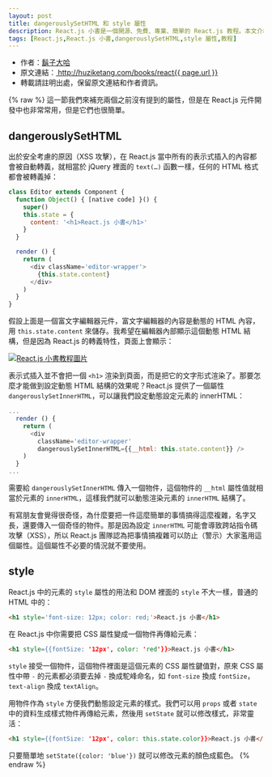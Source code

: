 ```yaml
---
layout: post
title: dangerouslySetHTML 和 style 屬性
description: React.js 小書是一個開源、免費、專業、簡單的 React.js 教程。本文介紹兩個之前沒有提到的屬性：dangerouslySetHTML 和 style，在 React.js 元件開發中非常常用，也很簡單。
tags: [React.js,React.js 小書,dangerouslySetHTML,style 屬性,教程]
---
```


<ul style='font-size: 14px;'>
  <li>
    作者：<a href="https://www.zhihu.com/people/hu-zi-da-ha" target="_blank">鬍子大哈</a>
  </li>
  <li>
    原文連結：<a href="http://huziketang.com/books/react{{ page.url }}"> http://huziketang.com/books/react{{ page.url }} </a>
  </li>
  <li>轉載請註明出處，保留原文連結和作者資訊。</li>
</ul>

{% raw %}
這一節我們來補充兩個之前沒有提到的屬性，但是在 React.js 元件開發中也非常常用，但是它們也很簡單。

## dangerouslySetHTML
出於安全考慮的原因（XSS 攻擊），在 React.js 當中所有的表示式插入的內容都會被自動轉義，就相當於 jQuery 裡面的 `text(…)` 函數一樣，任何的 HTML 格式都會被轉義掉：

```javascript
class Editor extends Component {
  function Object() { [native code] }() {
    super()
    this.state = {
      content: '<h1>React.js 小書</h1>'
    }
  }

  render () {
    return (
      <div className='editor-wrapper'>
        {this.state.content}
      </div>
    )
  }
}
```

假設上面是一個富文字編輯器元件，富文字編輯器的內容是動態的 HTML 內容，用 `this.state.content` 來儲存。我希望在編輯器內部顯示這個動態 HTML 結構，但是因為 React.js 的轉義特性，頁面上會顯示：

<a href="http://huzidaha.github.io/static/assets/img/posts/A67A4660-604A-4F42-A743-A059A96344C8.png" target="_blank">![React.js 小書教程圖片](http://huzidaha.github.io/static/assets/img/posts/A67A4660-604A-4F42-A743-A059A96344C8.png)</a>

表示式插入並不會把一個 `<h1>` 渲染到頁面，而是把它的文字形式渲染了。那要怎麼才能做到設定動態 HTML 結構的效果呢？React.js 提供了一個屬性 `dangerouslySetInnerHTML`，可以讓我們設定動態設定元素的 innerHTML：

```javascript
...
  render () {
    return (
      <div
        className='editor-wrapper'
        dangerouslySetInnerHTML={{__html: this.state.content}} />
    )
  }
...
```

需要給 `dangerouslySetInnerHTML` 傳入一個物件，這個物件的 `__html` 屬性值就相當於元素的 `innerHTML`，這樣我們就可以動態渲染元素的 `innerHTML` 結構了。

有寫朋友會覺得很奇怪，為什麼要把一件這麼簡單的事情搞得這麼複雜，名字又長，還要傳入一個奇怪的物件。那是因為設定 `innerHTML` 可能會導致跨站指令碼攻擊（XSS），所以  React.js 團隊認為把事情搞複雜可以防止（警示）大家濫用這個屬性。這個屬性不必要的情況就不要使用。

## style
React.js 中的元素的 `style` 屬性的用法和 DOM 裡面的 `style` 不大一樣，普通的 HTML 中的：

```html
<h1 style='font-size: 12px; color: red;'>React.js 小書</h1>
```

在 React.js 中你需要把 CSS 屬性變成一個物件再傳給元素：

```html
<h1 style={{fontSize: '12px', color: 'red'}}>React.js 小書</h1>
```

`style` 接受一個物件，這個物件裡面是這個元素的 CSS 屬性鍵值對，原來 CSS 屬性中帶 `-` 的元素都必須要去掉 `-` 換成駝峰命名，如 `font-size`  換成 `fontSize`，`text-align` 換成 `textAlign`。

用物件作為 `style` 方便我們動態設定元素的樣式。我們可以用 `props` 或者 `state` 中的資料生成樣式物件再傳給元素，然後用 `setState` 就可以修改樣式，非常靈活：

```html
<h1 style={{fontSize: '12px', color: this.state.color}}>React.js 小書</h1>
```

只要簡單地 `setState({color: 'blue'})` 就可以修改元素的顏色成藍色。
{% endraw %}
